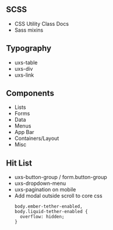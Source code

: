 ## SCSS
- CSS Utility Class Docs
- Sass mixins

## Typography
- uxs-table
- uxs-div
- uxs-link

## Components

- Lists
- Forms
- Data
- Menus
- App Bar
- Containers/Layout
- Misc

## Hit List

- uxs-button-group / form.button-group
- uxs-dropdown-menu
- uxs-pagination on mobile
- Add modal outside scroll to core css
  ```
  body.ember-tether-enabled,
  body.liquid-tether-enabled {
    overflow: hidden;
  }
  ```
